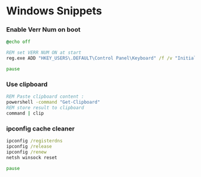 # Windows Snippets

### Enable Verr Num on boot

```cmd
@echo off

REM set VERR NUM ON at start
reg.exe ADD "HKEY_USERS\.DEFAULT\Control Panel\Keyboard" /f /v "InitialKeyboardIndicators" /t REG_SZ /d 2

pause
```

### Use  clipboard

```cmd
REM Paste clipboard content :
powershell -command "Get-Clipboard"
REM store result to clipboard 
command | clip
```

### ipconfig cache cleaner

```cmd
ipconfig /registerdns
ipconfig /release
ipconfig /renew
netsh winsock reset

pause
```
